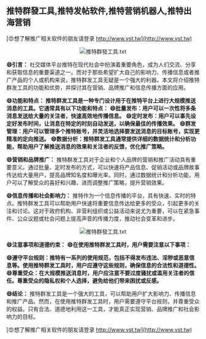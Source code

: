 ## **推特群發工具,推特发帖软件,推特营销机器人,推特出海营销**

[😍想了解推广相关软件的朋友请登录 http://www.vst.tw](http://www.vst.tw)

 <center><img src="https://vst.tw/MP4/tuiguang/png/4.png" alt="推特群發工具.txt"></center>

**😄引言：**
社交媒体平台推特在现代社会中扮演着重要角色，成为人们交流、分享和获取信息的重要渠道之一。而对于那些希望扩大自己的影响力、传播信息或者推广产品的个人或机构来说，推特群发工具无疑是一个强大的利器。本文将介绍推特群发工具的功能和优势，并探讨其在营销、品牌推广和信息传播方面的应用。

**😄功能和特点： 推特群发工具是一种专门设计用于在推特平台上进行大规模推送消息的工具。它通常具有以下功能和特点：**
**😄批量发布：用户可以一次性将多条消息发送给大量的关注者，快速高效地传播信息。**
**😄定时发布：用户可以事先设定好发布时间，让消息在特定的时刻自动发送，以确保最佳的传播效果。**
**😄群发管理：用户可以管理多个推特账号，并灵活地选择要发送消息的目标账号，实现更精准的定向推送。**
**😄数据分析：推特群发工具通常提供详细的数据统计和分析功能，帮助用户了解推送消息的效果和关注者的反馈，优化推广策略。**

**😄营销和品牌推广：**
推特群发工具对于企业和个人品牌的营销和推广活动具有重要意义。通过批量、定时发布的方式，可以快速将产品信息、促销活动或品牌故事传达给大量用户，提高品牌知名度和曝光率。同时，通过数据统计和分析功能，用户可以了解受众的喜好和兴趣，进而调整推广策略，提升营销效果。

**😄信息传播和社会影响力：**
推特作为一个信息传播的平台，具有快速、实时的特点。推特群发工具可以帮助用户快速将重要信息传达给更多的受众，引起更多的关注和讨论。这对于政府机构、非营利组织或公益活动来说尤为重要，可以在紧急事件、公众议题或社会问题上提高声音的传播力度，推动社会变革和进步。

 <center><img src="https://vst.tw/MP4/tuiguang/png/5.png" alt="推特群發工具.txt"></center>

**😄注意事项和道德约束：**
**😄在使用推特群发工具时，用户需要注意以下事项：**

**😄遵守平台规则：推特有一系列的使用规范，包括不得发布违法、淫秽或恶意信息等。使用推特群发工具时，用户应遵守这些规则，确保信息的合法性和道德性。**
**😄尊重受众：在大规模推送消息时，用户应注意不要过度骚扰或滥用关注者的信任。尊重受众的隐私权和个人选择，避免给他们带来困扰或反感。**

**😄结论：**
推特群发工具是一个强大的工具，可以帮助用户扩大影响力、传播信息和推广产品。然而，在使用推特群发工具时，用户需要遵守平台规则，并尊重受众的权益。只有合法、道德地利用这一工具，才能真正实现营销、品牌推广和社会影响力的目标。

[😍想了解推广相关软件的朋友请登录 http://www.vst.tw](http://www.vst.tw)



